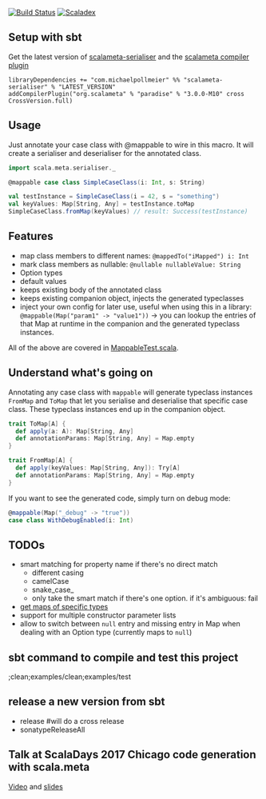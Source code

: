 [![Build Status](https://secure.travis-ci.org/mpollmeier/scalameta-serialiser.png?branch=master)](http://travis-ci.org/mpollmeier/scalameta-serialiser)
[![Scaladex](https://index.scala-lang.org/mpollmeier/scalameta-serialiser/scalameta-serialiser/latest.svg)](https://index.scala-lang.org/mpollmeier/scalameta-serialiser/scalameta-serialiser/)

## Setup with sbt
Get the latest version of [scalameta-serialiser](https://maven-badges.herokuapp.com/maven-central/com.michaelpollmeier/scalameta-serialiser_2.12) and the [scalameta compiler plugin](https://maven-badges.herokuapp.com/maven-central/org.scalameta/paradise_2.12.3)

```
libraryDependencies += "com.michaelpollmeier" %% "scalameta-serialiser" % "LATEST_VERSION"
addCompilerPlugin("org.scalameta" % "paradise" % "3.0.0-M10" cross CrossVersion.full)
```

## Usage

Just annotate your case class with @mappable to wire in this macro. It will create a serialiser and deserialiser for the annotated class. 

```scala
import scala.meta.serialiser._

@mappable case class SimpleCaseClass(i: Int, s: String)

val testInstance = SimpleCaseClass(i = 42, s = "something")
val keyValues: Map[String, Any] = testInstance.toMap
SimpleCaseClass.fromMap(keyValues) // result: Success(testInstance)
```

## Features

* map class members to different names: `@mappedTo("iMapped") i: Int`
* mark class members as nullable: `@nullable nullableValue: String`
* Option types
* default values
* keeps existing body of the annotated class
* keeps existing companion object, injects the generated typeclasses
* inject your own config for later use, useful when using this in a library: `@mappable(Map("param1" -> "value1"))` -> you can lookup the entries of that Map at runtime in the companion and the generated typeclass instances. 

All of the above are covered in [MappableTest.scala](examples/src/test/scala/scala/meta/serialiser/MappableTest.scala).

## Understand what's going on
Annotating any case class with `mappable` will generate typeclass instances `FromMap` and `ToMap` that let you serialise and deserialise that specific case class. These typeclass instances end up in the companion object.

```scala
trait ToMap[A] {
  def apply(a: A): Map[String, Any]
  def annotationParams: Map[String, Any] = Map.empty
}

trait FromMap[A] {
  def apply(keyValues: Map[String, Any]): Try[A]
  def annotationParams: Map[String, Any] = Map.empty
}
```

If you want to see the generated code, simply turn on debug mode:

```scala
@mappable(Map("_debug" -> "true"))
case class WithDebugEnabled(i: Int)
```

## TODOs
* smart matching for property name if there's no direct match
  * different casing
  * camelCase
  * snake_case_
  * only take the smart match if there's one option. if it's ambiguous: fail
* [get maps of specific types](https://github.com/mpollmeier/scalameta-serialiser/issues/1)
* support for multiple constructor parameter lists
* allow to switch between `null` entry and missing entry in Map when dealing with an Option type (currently maps to `null`)

## sbt command to compile and test this project
;clean;examples/clean;examples/test

## release a new version from sbt
* release  #will do a cross release
* sonatypeReleaseAll

## Talk at ScalaDays 2017 Chicago code generation with scala.meta
[Video](https://www.youtube.com/watch?v=l88-ljjtLO0) and [slides](http://www.michaelpollmeier.com/presentations/2017-04-22-scalameta-scaladays)
